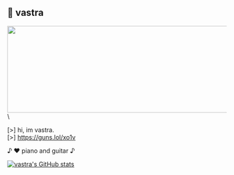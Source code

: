## 🌙 vastra

<img src="https://github.com/user-attachments/assets/5c504274-819e-4ddc-9e86-07ba722b31e4" width="600" height="200"> \
\

[>] hi, im vastra. \
[>] https://guns.lol/xo1v

♪ ♥️ piano and guitar ♪

[![vastra's GitHub stats](https://github-readme-stats.vercel.app/api/top-langs/?username=made2pwn&langs_count=6&theme=rose_pine)](https://github.com/anuraghazra/github-readme-stats)
